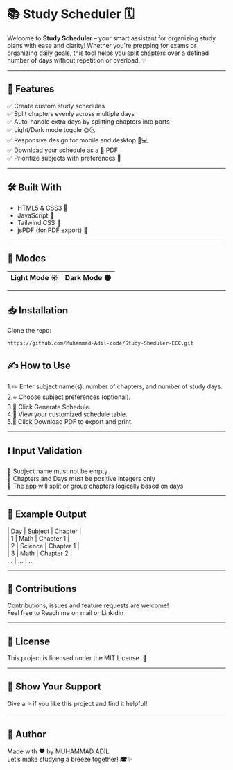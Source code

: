 # 📚 Study Scheduler 🗓️

Welcome to **Study Scheduler** – your smart assistant for organizing study plans with ease and clarity! Whether you're prepping for exams or organizing daily goals, this tool helps you split chapters over a defined number of days without repetition or overload. 💡

---

## 🚀 Features

✅ Create custom study schedules  
✅ Split chapters evenly across multiple days  
✅ Auto-handle extra days by splitting chapters into parts  
✅ Light/Dark mode toggle 🌞🌜  
✅ Responsive design for mobile and desktop 📱💻  
✅ Download your schedule as a 📄 PDF  
✅ Prioritize subjects with preferences 🎯  

---

## 🛠️ Built With

- HTML5 & CSS3 🎨  
- JavaScript 🧠  
- Tailwind CSS 🌈  
- jsPDF (for PDF export) 🧾  

---

## 📸 Modes 

| Light Mode ☀️ | Dark Mode 🌑 |
|---------------|-------------|

---

## 📥 Installation

Clone the repo:

```bash
https://github.com/Muhammad-Adil-code/Study-Sheduler-ECC.git
```


## ✍️ How to Use

1.✏️ Enter subject name(s), number of chapters, and number of study days.  
2.⭐ Choose subject preferences (optional).  
3.🔄 Click Generate Schedule.  
4.👀 View your customized schedule table.  
5.📩 Click Download PDF to export and print.  

---

## ❗ Input Validation

📘 Subject name must not be empty  
🔢 Chapters and Days must be positive integers only  
🧮 The app will split or group chapters logically based on days  

---

## 📄 Example Output

| Day  | Subject | Chapter |  
| 1  | Math | Chapter 1 |  
| 2  | Science | Chapter 1 |  
| 3  | Math | Chapter 2 |  
... | ... | ...  

---

## 🙌 Contributions

Contributions, issues and feature requests are welcome!  
Feel free to Reach me on mail or Linkidin  

---

## 📃 License

This project is licensed under the MIT License. 📜  

---

## 🌟 Show Your Support

Give a ⭐️ if you like this project and find it helpful!  

---

## 👤 Author

Made with ❤️ by MUHAMMAD ADIL  
Let’s make studying a breeze together! 🎓✨  
